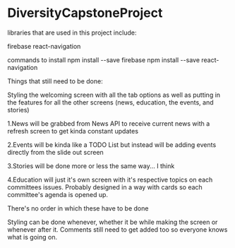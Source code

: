 # DiversityCapstoneProject

libraries that are used in this project include:

firebase
react-navigation

commands to install 
npm install --save firebase
npm install --save react-navigation

Things that still need to be done:

Styling the welcoming screen with all the tab options as well as putting in the features for all the other screens (news, education, the events, and stories)

1.News will be grabbed from News API to receive current news with a refresh screen to get kinda constant updates

2.Events will be kinda like a TODO List but instead will be adding events directly from the slide out screen

3.Stories will be done more or less the same way... I think

4.Education will just it's own screen with it's respective topics on each committees issues. Probably designed in a way with cards so each committee's agenda is opened up.

There's no order in which these have to be done

Styling can be done whenever, whether it be while making the screen or whenever after it.
Comments still need to get added too so everyone knows what is going on.
